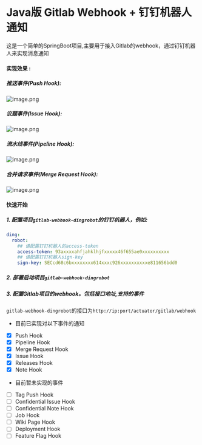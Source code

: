 Java版 Gitlab Webhook + 钉钉机器人通知
======

这是一个简单的SpringBoot项目,主要用于接入Gitlab的webhook，通过钉钉机器人来实现消息通知

#### 实现效果 :

##### 推送事件(Push Hook):

![image.png](https://p9-juejin.byteimg.com/tos-cn-i-k3u1fbpfcp/5b40cf05991c4e09be7b1a6cc6878bc9~tplv-k3u1fbpfcp-watermark.image?)

##### 议题事件(Issue Hook):

![image.png](https://p9-juejin.byteimg.com/tos-cn-i-k3u1fbpfcp/0bd1d11e732e45e7bd99a2e0a5731bdc~tplv-k3u1fbpfcp-watermark.image?)

##### 流水线事件(Pipeline Hook):

![image.png](https://p9-juejin.byteimg.com/tos-cn-i-k3u1fbpfcp/be50a07007fe493c83ecb7e0491625bb~tplv-k3u1fbpfcp-watermark.image?)

##### 合并请求事件(Merge Request Hook):

![image.png](https://p1-juejin.byteimg.com/tos-cn-i-k3u1fbpfcp/26ecf69c83b14f7ab53b3ecc974230e3~tplv-k3u1fbpfcp-watermark.image?)

#### 快速开始

##### 1. 配置项目`gitlab-webhook-dingrobot`的钉钉机器人，例如:
```yaml
ding:
  robot:
    ## 请配置钉钉机器人的access-token
    access-token: 93axxxxahfjahklhjfxxxxx46f655ae0xxxxxxxxxx
    ## 请配置钉钉机器人sign-key
    sign-key: SECcd68c6bxxxxxxxx614xxxc926xxxxxxxxxxe811656bdd0
```

##### 2. 部署启动项目`gitlab-webhook-dingrobot`

##### 3. 配置Gitlab项目的webhook。包括接口地址,支持的事件

`gitlab-webhook-dingrobot`的接口为`http://ip:port/actuator/gitlab/webhook`

- 目前已实现对以下事件的通知
- [x] Push Hook
- [x] Pipeline Hook
- [x] Merge Request Hook
- [x] Issue Hook
- [x] Releases Hook
- [x] Note Hook
- 目前暂未实现的事件
- [ ] Tag Push Hook
- [ ] Confidential Issue Hook
- [ ] Confidential Note Hook
- [ ] Job Hook
- [ ] Wiki Page Hook
- [ ] Deployment Hook
- [ ] Feature Flag Hook

